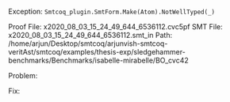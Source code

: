 Exception: `Smtcoq_plugin.SmtForm.Make(Atom).NotWellTyped(_)`

Proof File: x2020_08_03_15_24_49_644_6536112.cvc5pf
SMT File: x2020_08_03_15_24_49_644_6536112.smt_in
Path: /home/arjun/Desktop/smtcoq/arjunvish-smtcoq-veritAst/smtcoq/examples/thesis-exp/sledgehammer-benchmarks/Benchmarks/isabelle-mirabelle/BO_cvc42

Problem:

Fix:

